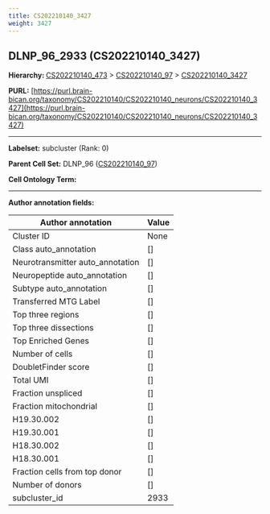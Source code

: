 ```yaml
---
title: CS202210140_3427
weight: 3427
---
```

## DLNP_96_2933 (CS202210140_3427)
<b>Hierarchy: </b>
[CS202210140_473](../CS202210140_473) >
[CS202210140_97](../CS202210140_97) >
[CS202210140_3427](../CS202210140_3427)

**PURL:** [https://purl.brain-bican.org/taxonomy/CS202210140/CS202210140_neurons/CS202210140_3427](https://purl.brain-bican.org/taxonomy/CS202210140/CS202210140_neurons/CS202210140_3427)

---


**Labelset:** subcluster (Rank: 0)

**Parent Cell Set:** DLNP_96 ([CS202210140_97](../CS202210140_97))



**Cell Ontology Term:** 

[MARKER GENES.]: #


---

[TRANSFERRED ANNOTATIONS.]: #


[AUTHOR ANNOTATION FIELDS.]: #


**Author annotation fields:**

| Author annotation | Value |
|-------------------|-------|
|Cluster ID|None|
|Class auto_annotation|[]|
|Neurotransmitter auto_annotation|[]|
|Neuropeptide auto_annotation|[]|
|Subtype auto_annotation|[]|
|Transferred MTG Label|[]|
|Top three regions|[]|
|Top three dissections|[]|
|Top Enriched Genes|[]|
|Number of cells|[]|
|DoubletFinder score|[]|
|Total UMI|[]|
|Fraction unspliced|[]|
|Fraction mitochondrial|[]|
|H19.30.002|[]|
|H19.30.001|[]|
|H18.30.002|[]|
|H18.30.001|[]|
|Fraction cells from top donor|[]|
|Number of donors|[]|
|subcluster_id|2933|
